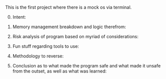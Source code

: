 This is the first project where there is a mock os via terminal.

0. Intent:
    
1. Memory management breakdown and logic therefrom:

2. Risk analysis of program based on myriad of considerations:

3. Fun stuff regarding tools to use:

4. Methodology to reverse:

5. Conclusion as to what made the program safe and what made it unsafe from the outset, as well as what was learned:
